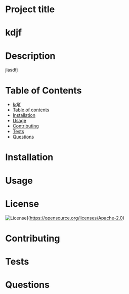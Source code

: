 
# Project title
# kdjf

# Description
jlasdfj

# Table of Contents
<!--ts-->
   * [kdjf](#kdjf)
   * [Table of contents](#table-of-contents)
   * [Installation](#installation)
   * [Usage](#usage)
   * [Contributing](#contributing)
   * [Tests](#tests)
   * [Questions](#questions)
<!--te-->

# Installation

# Usage

# License
![License](https://img.shields.io/badge/License-Apache%202.0-blue.svg)](https://opensource.org/licenses/Apache-2.0)

# Contributing

# Tests

# Questions

